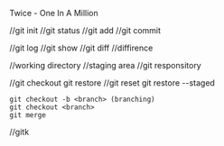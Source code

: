 Twice - One In A Million

//git init
//git status
//git add
//git commit

//git log
//git show
//git diff //diffirence

//working directory
//staging area
//git responsitory

//git checkout  git restore <file>
//git reset     git restore --staged <file>

	git checkout -b <branch> (branching)
	git checkout <branch>
	git merge

//gitk